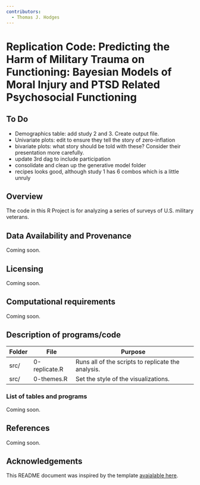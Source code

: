 ```yaml
---
contributors:
  - Thomas J. Hodges
---
```


# Replication Code: Predicting the Harm of Military Trauma on Functioning: Bayesian Models of Moral Injury and PTSD Related Psychosocial Functioning


## To Do
- Demographics table: add study 2 and 3. Create output file.
- Univariate plots: edit to ensure they tell the story of zero-inflation
- bivariate plots: what story should be told with these? Consider their presentation more carefully.
- update 3rd dag to include participation
- consolidate and clean up the generative model folder
- recipes looks good, although study 1 has 6 combos which is a little unruly


## Overview

The code in this R Project is for analyzing a series of surveys of U.S. military veterans. 


## Data Availability and Provenance
Coming soon. 

## Licensing
Coming soon. 

## Computational requirements
Coming soon. 

## Description of programs/code

| Folder                                | File                              | Purpose                                                                   |
|---------------------------------------|-----------------------------------|---------------------------------------------------------------------------|
| src/                                  | 0-replicate.R                     | Runs all of the scripts to replicate the analysis.                        |
| src/                                  | 0-themes.R                        | Set the style of the visualizations.                                      |


### List of tables and programs
Coming soon. 

## References
Coming soon. 

## Acknowledgements

This README document was inspired by the template  [avaialable here](https://github.com/social-science-data-editors/template_README/blob/master/template-README.md).
